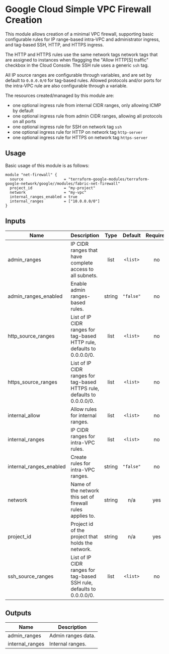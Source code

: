 # Google Cloud Simple VPC Firewall Creation

This module allows creation of a minimal VPC firewall, supporting basic configurable rules for IP range-based intra-VPC and administrator ingress, and tag-based SSH, HTTP, and HTTPS ingress.

The HTTP and HTTPS rules use the same network tags network tags that are assigned to instances when flaggging the "Allow HTTP[S] traffic" checkbox in the Cloud Console. The SSH rule uses a generic `ssh` tag.

All IP source ranges are configurable through variables, and are set by default to `0.0.0.0/0` for tag-based rules. Allowed protocols and/or ports for the intra-VPC rule are also configurable through a variable.

The resources created/managed by this module are:

- one optional ingress rule from internal CIDR ranges, only allowing ICMP by default
- one optional ingress rule from admin CIDR ranges, allowing all protocols on all ports
- one optional ingress rule for SSH on network tag `ssh`
- one optional ingress rule for HTTP on network tag `http-server`
- one optional ingress rule for HTTPS on network tag `https-server`


## Usage

Basic usage of this module is as follows:

```hcl
module "net-firewall" {
  source                  = "terraform-google-modules/terraform-google-network/google//modules/fabric-net-firewall"
  project_id              = "my-project"
  network                 = "my-vpc"
  internal_ranges_enabled = true
  internal_ranges         = ["10.0.0.0/0"]
}
```

<!-- BEGINNING OF PRE-COMMIT-TERRAFORM DOCS HOOK -->
## Inputs

| Name | Description | Type | Default | Required |
|------|-------------|:----:|:-----:|:-----:|
| admin\_ranges | IP CIDR ranges that have complete access to all subnets. | list | `<list>` | no |
| admin\_ranges\_enabled | Enable admin ranges-based rules. | string | `"false"` | no |
| http\_source\_ranges | List of IP CIDR ranges for tag-based HTTP rule, defaults to 0.0.0.0/0. | list | `<list>` | no |
| https\_source\_ranges | List of IP CIDR ranges for tag-based HTTPS rule, defaults to 0.0.0.0/0. | list | `<list>` | no |
| internal\_allow | Allow rules for internal ranges. | list | `<list>` | no |
| internal\_ranges | IP CIDR ranges for intra-VPC rules. | list | `<list>` | no |
| internal\_ranges\_enabled | Create rules for intra-VPC ranges. | string | `"false"` | no |
| network | Name of the network this set of firewall rules applies to. | string | n/a | yes |
| project\_id | Project id of the project that holds the network. | string | n/a | yes |
| ssh\_source\_ranges | List of IP CIDR ranges for tag-based SSH rule, defaults to 0.0.0.0/0. | list | `<list>` | no |

## Outputs

| Name | Description |
|------|-------------|
| admin\_ranges | Admin ranges data. |
| internal\_ranges | Internal ranges. |

<!-- END OF PRE-COMMIT-TERRAFORM DOCS HOOK -->

